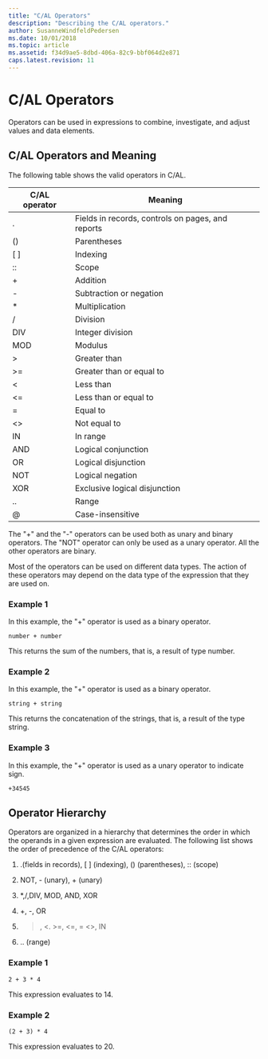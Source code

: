 ```yaml
---
title: "C/AL Operators"
description: "Describing the C/AL operators."
author: SusanneWindfeldPedersen
ms.date: 10/01/2018
ms.topic: article
ms.assetid: f34d9ae5-8dbd-406a-82c9-bbf064d2e871
caps.latest.revision: 11
---
```

# C/AL Operators
Operators can be used in expressions to combine, investigate, and adjust values and data elements.  

## C/AL Operators and Meaning  
 The following table shows the valid operators in C/AL.  

|C/AL operator|Meaning|  
|--------------------|-------------|  
|.|Fields in records, controls on pages, and reports|  
|()|Parentheses|  
|\[ \]|Indexing|  
|::|Scope|  
|+|Addition|  
|-|Subtraction or negation|  
|*|Multiplication|  
|/|Division|  
|DIV|Integer division|  
|MOD|Modulus|  
|>|Greater than|  
|>=|Greater than or equal to|  
|<|Less than|  
|<=|Less than or equal to|  
|=|Equal to|  
|<>|Not equal to|  
|IN|In range|  
|AND|Logical conjunction|  
|OR|Logical disjunction|  
|NOT|Logical negation|  
|XOR|Exclusive logical disjunction|  
|..|Range|  
|@|Case-insensitive|  

 The "+" and the "-" operators can be used both as unary and binary operators. The "NOT" operator can only be used as a unary operator. All the other operators are binary.  

 Most of the operators can be used on different data types. The action of these operators may depend on the data type of the expression that they are used on.  

### Example 1  
 In this example, the "+" operator is used as a binary operator.  

```  
number + number  
```  

 This returns the sum of the numbers, that is, a result of type number.  

### Example 2  
 In this example, the "+" operator is used as a binary operator.  

```  
string + string  
```  

 This returns the concatenation of the strings, that is, a result of the type string.  

### Example 3  
 In this example, the "+" operator is used as a unary operator to indicate sign.  

```  
+34545  
```  

## Operator Hierarchy  
 Operators are organized in a hierarchy that determines the order in which the operands in a given expression are evaluated. The following list shows the order of precedence of the C/AL operators:  

1.  .(fields in records), \[ \] \(indexing\), () (parentheses), :: (scope)  

2.  NOT, - (unary), + (unary)  

3.  *,/,DIV, MOD, AND, XOR  

4.  +, -, OR  

5.  >, <. >=, <=, = <>, IN  

6.  .. (range)  

### Example 1  

```  
2 + 3 * 4  
```  

 This expression evaluates to 14.  

### Example 2  

```  
(2 + 3) * 4  
```  

 This expression evaluates to 20.
